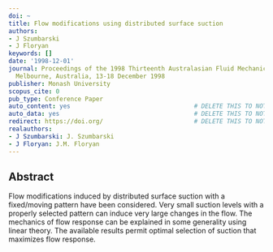 ```yaml
---
doi: ~
title: Flow modifications using distributed surface suction
authors:
- J Szumbarski
- J Floryan
keywords: []
date: '1998-12-01'
journal: Proceedings of the 1998 Thirteenth Australasian Fluid Mechanics Conference,
  Melbourne, Australia, 13-18 December 1998
publisher: Monash University
scopus_cite: 0
pub_type: Conference Paper
auto_content: yes                                  # DELETE THIS TO NOT AUTO GENERATE CONTENT
auto_data: yes                                     # DELETE THIS TO NOT AUTO GENERATE METADATA
redirect: https://doi.org/                         # DELETE THIS TO NOT REDIRECT
realauthors:
- J Szumbarski: J. Szumbarski
- J Floryan: J.M. Floryan
---
```



## Abstract
Flow modifications induced by distributed surface suction with a fixed/moving pattern have been considered. Very small suction levels with a properly selected pattern can induce very large changes in the flow. The mechanics of flow response can be explained in some generality using linear theory. The available results permit optimal selection of suction that maximizes flow response.

